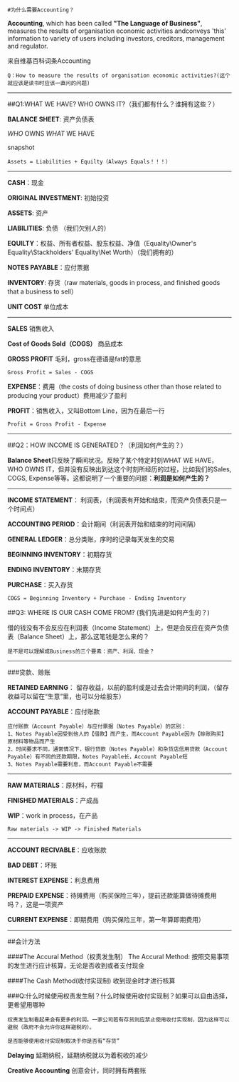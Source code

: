                                                                                                                                                     #为什么需要Accounting？

**Accounting**, which has been called **"The Language of Business"**, measures the results of organisation economic activities andconveys 'this' information to variety of users including investors, creditors, management and regulator.

来自维基百科词条Accounting

	Q：How to measure the results of organisation economic activities?(这个就应该是读书时应该一直问的问题)


----


##Q1:WHAT WE HAVE? WHO OWNS IT?（我们都有什么？谁拥有这些？）



**BALANCE SHEET**: 资产负债表 

*WHO* OWNS *WHAT* WE HAVE

snapshot

	Assets = Liabilities + Equilty（Always Equals！！！）

----

**CASH**：现金

**ORIGINAL INVESTMENT**: 初始投资

**ASSETS**: 资产

**LIABILITIES**: 负债 （我们欠别人的）

**EQUILTY**：权益、所有者权益、股东权益、净值（Equality\Owner's Equality\Stackholders' Equality\Net Worth）（我们拥有的）

**NOTES PAYABLE**：应付票据

**INVENTORY**: 存货（raw materials, goods in process, and finished goods that a business to sell）

**UNIT COST** 单位成本

----
**SALES** 销售收入

**Cost of Goods Sold（COGS）** 商品成本

**GROSS PROFIT** 毛利，gross在德语是fat的意思

	Gross Profit = Sales - COGS

**EXPENSE**：费用（the costs of doing business other than those related to producing your product）费用减少了盈利

**PROFIT**：销售收入，又叫Bottom Line，因为在最后一行

	Profit = Gross Profit - Expense

---

##Q2：HOW INCOME IS GENERATED？（利润如何产生的？）


**Balance Sheet**只反映了瞬间状况。反映了某个特定时刻WHAT WE HAVE， WHO OWNS IT，但并没有反映出到达这个时刻所经历的过程，比如我们的Sales, COGS, Expense等等。这都说明了一个重要的问题：**利润是如何产生的？**

---
**INCOME STATEMENT**： 利润表，（利润表有开始和结束，而资产负债表只是一个时间点）

**ACCOUNTING PERIOD**：会计期间（利润表开始和结束的时间间隔）

**GENERAL LEDGER**：总分类账，序时的记录每天发生的交易

**BEGINNING INVENTORY**：初期存货

**ENDING INVENTORY**：末期存货

**PURCHASE**：买入存货

	COGS = Beginning Inventory + Purchase - Ending Inventory
	 

##Q3: WHERE IS OUR CASH COME FROM? (我们先进是如何产生的？)

借的钱没有不会反应在利润表（Income Statement）上，但是会反应在资产负债表（Balance Sheet）上，那么这笔钱是怎么来的？


	是不是可以理解成Business的三个要素：资产、利润、现金？

---

###贷款、赊账

**RETAINED EARNING**： 留存收益，以前的盈利或是过去会计期间的利润，（留存收益可以留在“生意”里，也可以分给股东）

**ACCOUNT PAYABLE**：应付账款

	应付账款（Account Payable）与应付票据（Notes Payable）的区别：
	1、Notes Payable因受到他人的【借款】而产生，而Account Payable因为【赊账购买】原材料等物品而产生
	2、时间要求不同，通常情况下，银行贷款（Notes Payable）和杂货店信用贷款（Account Payable）有不同的还款期限，Notes Payable长，Account Payable短
	3、Notes Payable需要利息，而Account Payable不需要

---	

**RAW MATERIALS**：原材料，柠檬

**FINISHED MATERIALS**：产成品

**WIP**：work in process，在产品

	Raw materials -> WIP -> Finished Materials
	
---

**ACCOUNT RECIVABLE**：应收账款

**BAD DEBT**：坏账

**INTEREST EXPENSE**：利息费用

**PREPAID EXPENSE**：待摊费用（购买保险三年），提前还款能算做待摊费用吗？，这是一项资产

**CURRENT EXPENSE**：即期费用（购买保险三年，第一年算即期费用）

---

##会计方法

####The Accural Method（权责发生制）
The Accural Method: 按照交易事项的发生进行应计核算，无论是否收到或者支付现金

####The Cash Method(收付实现制)
收到现金时才进行核算

###Q:什么时候使用权责发生制？什么时候使用收付实现制？如果可以自由选择，更希望用哪种

	权责发生制看起来会有更多的利润。一家公司若有存货则应禁止使用收付实现制，因为这样可以避税（政府不会允许你这样避税的）。
	
	是否能够使用收付实现制取决于你是否有“存货”
	
**Delaying** 延期纳税，延期纳税就以为着税收的减少

**Creative Accounting** 创意会计，同时拥有两套账
